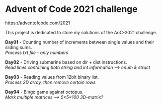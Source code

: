 # Advent of Code 2021 challenge
https://adventofcode.com/2021

This project is dedicated to store my solutions of the AoC-2021 challenge.


**Day01** - Counting number of increments between single values and their sliding sums.\
	*Process txt file - only numbers*

**Day02** - Driving submarine based on dir + dist instructions.\
	*Read lines containing both string and int information --> enum & struct*

**Day03** - Reading values from 12bit binary list.\
	*Process 2D array, then remove certain rows*

**Day04** - Bingo game against octopus.\
	*Mark multiple matrices -->  5×5×100 3D-matrix?*
